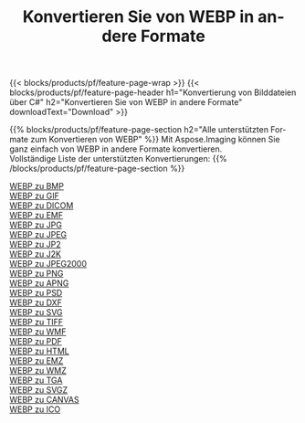 ﻿---
title: Konvertieren Sie von WEBP in andere Formate 
weight: 3920
url: /de/net/conversion/from/webp 
lang: de
langdirlevel: 2
locales: zh-hans,ja,it,ru,de,es,fr,nl,id,lt,pl,pt,vi,tr,ko,zh-hant,ar,hi,th,sv,cs,uk,he
description: Mit Aspose.Imaging können Sie ganz einfach von WEBP in andere Formate konvertieren
---

{{< blocks/products/pf/feature-page-wrap >}}
{{< blocks/products/pf/feature-page-header h1="Konvertierung von Bilddateien über C#" h2="Konvertieren Sie von WEBP in andere Formate" downloadText="Download" >}}


{{% blocks/products/pf/feature-page-section  h2="Alle unterstützten Formate zum Konvertieren von WEBP" %}}
Mit Aspose.Imaging können Sie ganz einfach von WEBP in andere Formate konvertieren.
<br/>
Vollständige Liste der unterstützten Konvertierungen:
{{% /blocks/products/pf/feature-page-section %}}
<div class="container-fluid productfamilypage bg-gray">
    <div class="convertypes bg-gray agp-content section">
        <div class="container">
		<div class="row other-converters">
		    <div class='col-md-2 other-converter remove-lp remove-rp'><a href="/imaging/de/net/conversion/webp-to-bmp" >WEBP zu BMP</a></div><div class='col-md-2 other-converter remove-lp remove-rp'><a href="/imaging/de/net/conversion/webp-to-gif" >WEBP zu GIF</a></div><div class='col-md-2 other-converter remove-lp remove-rp'><a href="/imaging/de/net/conversion/webp-to-dicom" >WEBP zu DICOM</a></div><div class='col-md-2 other-converter remove-lp remove-rp'><a href="/imaging/de/net/conversion/webp-to-emf" >WEBP zu EMF</a></div><div class='col-md-2 other-converter remove-lp remove-rp'><a href="/imaging/de/net/conversion/webp-to-jpg" >WEBP zu JPG</a></div><div class='col-md-2 other-converter remove-lp remove-rp'><a href="/imaging/de/net/conversion/webp-to-jpeg" >WEBP zu JPEG</a></div><div class='col-md-2 other-converter remove-lp remove-rp'><a href="/imaging/de/net/conversion/webp-to-jp2" >WEBP zu JP2</a></div><div class='col-md-2 other-converter remove-lp remove-rp'><a href="/imaging/de/net/conversion/webp-to-j2k" >WEBP zu J2K</a></div><div class='col-md-2 other-converter remove-lp remove-rp'><a href="/imaging/de/net/conversion/webp-to-jpeg2000" >WEBP zu JPEG2000</a></div><div class='col-md-2 other-converter remove-lp remove-rp'><a href="/imaging/de/net/conversion/webp-to-png" >WEBP zu PNG</a></div><div class='col-md-2 other-converter remove-lp remove-rp'><a href="/imaging/de/net/conversion/webp-to-apng" >WEBP zu APNG</a></div><div class='col-md-2 other-converter remove-lp remove-rp'><a href="/imaging/de/net/conversion/webp-to-psd" >WEBP zu PSD</a></div><div class='col-md-2 other-converter remove-lp remove-rp'><a href="/imaging/de/net/conversion/webp-to-dxf" >WEBP zu DXF</a></div><div class='col-md-2 other-converter remove-lp remove-rp'><a href="/imaging/de/net/conversion/webp-to-svg" >WEBP zu SVG</a></div><div class='col-md-2 other-converter remove-lp remove-rp'><a href="/imaging/de/net/conversion/webp-to-tiff" >WEBP zu TIFF</a></div><div class='col-md-2 other-converter remove-lp remove-rp'><a href="/imaging/de/net/conversion/webp-to-wmf" >WEBP zu WMF</a></div><div class='col-md-2 other-converter remove-lp remove-rp'><a href="/imaging/de/net/conversion/webp-to-pdf" >WEBP zu PDF</a></div><div class='col-md-2 other-converter remove-lp remove-rp'><a href="/imaging/de/net/conversion/webp-to-html" >WEBP zu HTML</a></div><div class='col-md-2 other-converter remove-lp remove-rp'><a href="/imaging/de/net/conversion/webp-to-emz" >WEBP zu EMZ</a></div><div class='col-md-2 other-converter remove-lp remove-rp'><a href="/imaging/de/net/conversion/webp-to-wmz" >WEBP zu WMZ</a></div><div class='col-md-2 other-converter remove-lp remove-rp'><a href="/imaging/de/net/conversion/webp-to-tga" >WEBP zu TGA</a></div><div class='col-md-2 other-converter remove-lp remove-rp'><a href="/imaging/de/net/conversion/webp-to-svgz" >WEBP zu SVGZ</a></div><div class='col-md-2 other-converter remove-lp remove-rp'><a href="/imaging/de/net/conversion/webp-to-canvas" >WEBP zu CANVAS</a></div><div class='col-md-2 other-converter remove-lp remove-rp'><a href="/imaging/de/net/conversion/webp-to-ico" >WEBP zu ICO</a></div>
                </div>
        </div>
    </div>
</div>
<br/>


